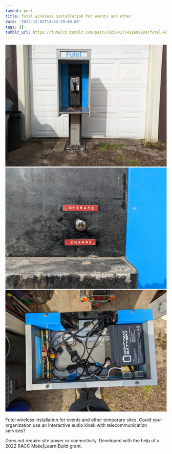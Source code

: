 ```yaml
---
layout: post
title: futel wireless installation for events and other
date: '2022-12-02T13:43:29-08:00'
tags: []
tumblr_url: https://futelco.tumblr.com/post/702564175412609024/futel-wireless-installation-for-events-and-other
---
```

 ![](/images/blog/3e6ca80566c6b535be58eb398166e5e1a7140642.jpg)  
 ![](/images/blog/59be2a8b17fc686818a7e0657d731c52f0b4344a.jpg)  
 ![](/images/blog/f2077155e97b8cac95e175eba0404fe320bb31f3.jpg)  
  

Futel wireless installation for events and other temporary sites. Could your organization use an interactive audio kiosk with telecommunication services?

Does not require site power or connectivity. Developed with the help of a 2022 RACC Make|Learn|Build grant.

